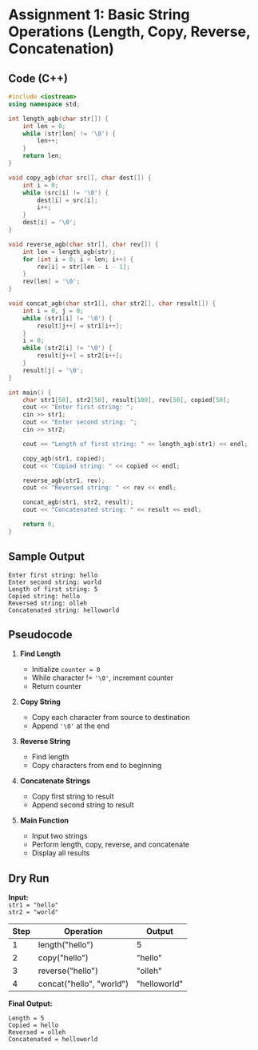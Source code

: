 # Assignment 1: Basic String Operations (Length, Copy, Reverse, Concatenation)

## Code (C++)
```cpp
#include <iostream>
using namespace std;

int length_agb(char str[]) {
    int len = 0;
    while (str[len] != '\0') {
        len++;
    }
    return len;
}

void copy_agb(char src[], char dest[]) {
    int i = 0;
    while (src[i] != '\0') {
        dest[i] = src[i];
        i++;
    }
    dest[i] = '\0';
}

void reverse_agb(char str[], char rev[]) {
    int len = length_agb(str);
    for (int i = 0; i < len; i++) {
        rev[i] = str[len - i - 1];
    }
    rev[len] = '\0';
}

void concat_agb(char str1[], char str2[], char result[]) {
    int i = 0, j = 0;
    while (str1[i] != '\0') {
        result[j++] = str1[i++];
    }
    i = 0;
    while (str2[i] != '\0') {
        result[j++] = str2[i++];
    }
    result[j] = '\0';
}

int main() {
    char str1[50], str2[50], result[100], rev[50], copied[50];
    cout << "Enter first string: ";
    cin >> str1;
    cout << "Enter second string: ";
    cin >> str2;

    cout << "Length of first string: " << length_agb(str1) << endl;

    copy_agb(str1, copied);
    cout << "Copied string: " << copied << endl;

    reverse_agb(str1, rev);
    cout << "Reversed string: " << rev << endl;

    concat_agb(str1, str2, result);
    cout << "Concatenated string: " << result << endl;

    return 0;
}
```

## Sample Output
```
Enter first string: hello
Enter second string: world
Length of first string: 5
Copied string: hello
Reversed string: olleh
Concatenated string: helloworld
```

## Pseudocode
1. **Find Length**
   - Initialize `counter = 0`
   - While character != `'\0'`, increment counter
   - Return counter

2. **Copy String**
   - Copy each character from source to destination
   - Append `'\0'` at the end

3. **Reverse String**
   - Find length
   - Copy characters from end to beginning

4. **Concatenate Strings**
   - Copy first string to result
   - Append second string to result

5. **Main Function**
   - Input two strings
   - Perform length, copy, reverse, and concatenate
   - Display all results

## Dry Run
**Input:**  
`str1 = "hello"`  
`str2 = "world"`

| Step | Operation | Output |
|------|------------|---------|
| 1 | length("hello") | 5 |
| 2 | copy("hello") | "hello" |
| 3 | reverse("hello") | "olleh" |
| 4 | concat("hello", "world") | "helloworld" |

**Final Output:**
```
Length = 5
Copied = hello
Reversed = olleh
Concatenated = helloworld
```
